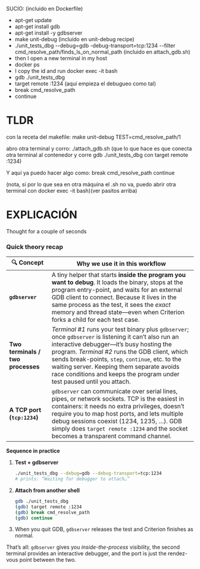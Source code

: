 SUCIO:
(incluido en Dockerfile)
- apt-get update
- apt-get install gdb
- apt-get install -y gdbserver
- make unit-debug
(incluido en unit-debug recipe)
- ./unit_tests_dbg --debug=gdb -debug-transport=tcp:1234 --filter cmd_resolve_path/finds_ls_on_normal_path
(incluido en attach_gdb.sh)
- then I open a new terminal in my host
- docker ps
- I copy the id and run docker exec -it <container-id> bash
- gdb ./unit_tests_dbg
- target remote :1234
(aquí empieza el debugueo como tal)
- break cmd_resolve_path
- continue

# TLDR

con la receta del makefile: 
make unit-debug TEST=cmd_resolve_path/1

abro otra terminal y corro:
./attach_gdb.sh (que lo que hace es que conecta otra terminal al contenedor y corre gdb ./unit_tests_dbg con target remote :1234)

Y aquí ya puedo hacer algo como: 
break cmd_resolve_path
continue

(nota, si por lo que sea en otra máquina el .sh no va, puedo abrir otra terminal con
docker exec -it <container-id> bash)(ver pasitos arriba)

# EXPLICACIÓN

Thought for a couple of seconds


### Quick theory recap

| 🔍 Concept                        | Why we use it in this workflow                                                                                                                                                                                                                                                                                                                                                   |
| --------------------------------- | -------------------------------------------------------------------------------------------------------------------------------------------------------------------------------------------------------------------------------------------------------------------------------------------------------------------------------------------------------------------------------- |
| **`gdbserver`**                   | A tiny helper that starts **inside the program you want to debug**. It loads the binary, stops at the program entry-point, and waits for an external GDB client to connect. Because it lives in the same process as the test, it sees the *exact* memory and thread state—even when Criterion forks a child for each test case.                                                  |
| **Two terminals / two processes** | *Terminal #1* runs your test binary plus `gdbserver`; once `gdbserver` is listening it can’t also run an interactive debugger—it’s busy hosting the program. *Terminal #2* runs the GDB client, which sends break-points, `step`, `continue`, etc. to the waiting server. Keeping them separate avoids race conditions and keeps the program under test paused until you attach. |
| **A TCP port (`tcp:1234`)**       | `gdbserver` can communicate over serial lines, pipes, or network sockets. TCP is the easiest in containers: it needs no extra privileges, doesn’t require you to map host ports, and lets multiple debug sessions coexist (1234, 1235, …). GDB simply does `target remote :1234` and the socket becomes a transparent command channel.                                           |

**Sequence in practice**

1. **Test + gdbserver**

   ```bash
   ./unit_tests_dbg --debug=gdb --debug-transport=tcp:1234
   # prints: “Waiting for debugger to attach…”
   ```
2. **Attach from another shell**

   ```bash
   gdb ./unit_tests_dbg
   (gdb) target remote :1234
   (gdb) break cmd_resolve_path
   (gdb) continue
   ```
3. When you quit GDB, `gdbserver` releases the test and Criterion
   finishes as normal.

That’s all: `gdbserver` gives you *inside-the-process* visibility,
the second terminal provides an interactive debugger, and the port is
just the rendez-vous point between the two.
